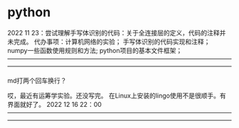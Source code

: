 # python
2022 11 23：尝试理解手写体识别的代码：关于全连接层的定义，代码的注释并未完成。
代办事项：计算机网络的实验；
        手写体识别的代码实现和注释；
        numpy一些函数使用规则和方法;
        python项目的基本文件框架；
————————————————————————————————————————————————————————————————————————

md打两个回车换行？


哎，最近有运筹学实验。还没写完。
在Linux上安装的lingo使用不是很顺手。有界面就好了。
2022 12 16 22：00
————————————————————————————————————————————————————————————————————————  
